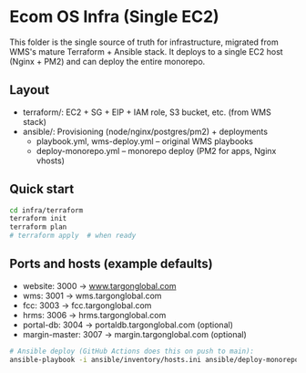 # Ecom OS Infra (Single EC2)

This folder is the single source of truth for infrastructure, migrated from WMS's mature Terraform + Ansible stack. It deploys to a single EC2 host (Nginx + PM2) and can deploy the entire monorepo.

## Layout
- terraform/: EC2 + SG + EIP + IAM role, S3 bucket, etc. (from WMS stack)
- ansible/: Provisioning (node/nginx/postgres/pm2) + deployments
  - playbook.yml, wms-deploy.yml – original WMS playbooks
  - deploy-monorepo.yml – monorepo deploy (PM2 for apps, Nginx vhosts)

## Quick start
```bash
cd infra/terraform
terraform init
terraform plan
# terraform apply  # when ready
```

## Ports and hosts (example defaults)
- website: 3000 → www.targonglobal.com
- wms: 3001 → wms.targonglobal.com
- fcc: 3003 → fcc.targonglobal.com
- hrms: 3006 → hrms.targonglobal.com
- portal-db: 3004 → portaldb.targonglobal.com (optional)
- margin-master: 3007 → margin.targonglobal.com (optional)

```bash
# Ansible deploy (GitHub Actions does this on push to main):
ansible-playbook -i ansible/inventory/hosts.ini ansible/deploy-monorepo.yml
```
